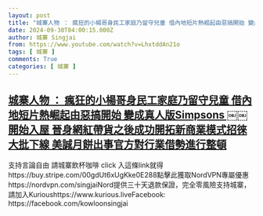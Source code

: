 ```yaml
---
layout: post
title: "城寨人物 ： 瘋狂的小楊哥身民工家庭乃留守兒童 借內地短片熱崛起由惡搞開始 變成真人版Simpsons ￼￼開始入屋 晉身網紅帶貨之後成功開拓新商業模式招徠大批下線 美誠月餅出事官方對行業借勢進行整頓"
date: 2024-09-30T04:00:15.000Z
author: 城寨 Singjai
from: https://www.youtube.com/watch?v=LhxtddAn21o
tags: [ 城寨 ]
comments: True
categories: [ 城寨 ]
---
```

<!--1727668815000-->
[城寨人物 ： 瘋狂的小楊哥身民工家庭乃留守兒童 借內地短片熱崛起由惡搞開始 變成真人版Simpsons ￼￼開始入屋 晉身網紅帶貨之後成功開拓新商業模式招徠大批下線 美誠月餅出事官方對行業借勢進行整頓](https://www.youtube.com/watch?v=LhxtddAn21o)
------

<div>
支持言論自由 請城寨飲杯咖啡 click 入這條link就得https://buy.stripe.com/00gdUt6xUgKke0E288點擊此獲取NordVPN專屬優惠  https://nordvpn.com/singjaiNord提供三十天退款保證，完全零風險支持城寨，請加入Kurioushttps://www.kurious.liveFacebook: https://facebook.com/kowloonsingjai
</div>
